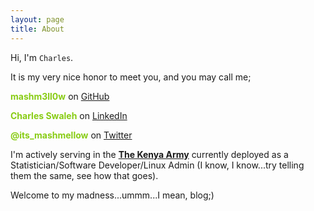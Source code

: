 ```yaml
---
layout: page
title: About
---
```


Hi, I'm `Charles`.

It is my very nice honor to meet you, and you may call me;


<span style="color:#88cc14;">**mashm3ll0w**</span> on [GitHub](https://github.com/mashm3ll0w)


<span style="color:#88cc14;">**Charles Swaleh**</span> on [LinkedIn](https://www.linkedin.com/in/charles-swaleh/)


<span style="color:#88cc14;">**@its_mashmellow**</span> on [Twitter](https://twitter.com/its_mashmellow)


I'm actively serving in the [**The Kenya Army**](https://mod.go.ke) currently deployed as a Statistician/Software Developer/Linux Admin (I know, I know...try telling them the same, see how that goes).

Welcome to my madness...ummm...I mean, blog;)